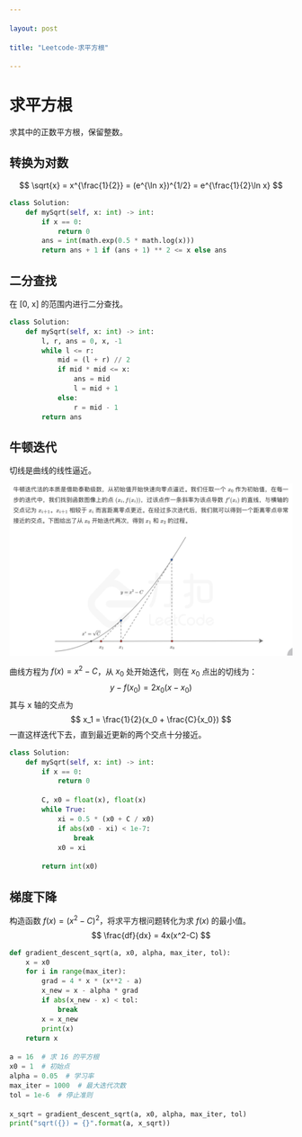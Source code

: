 ```yaml
---

layout: post

title: "Leetcode-求平方根"

---
```


# 求平方根

求其中的正数平方根，保留整数。

## 转换为对数

$$
\sqrt{x} = x^{\frac{1}{2}} = (e^{\ln x})^{1/2} = e^{\frac{1}{2}\ln x}
$$

~~~python
class Solution:
    def mySqrt(self, x: int) -> int:
        if x == 0:
            return 0
        ans = int(math.exp(0.5 * math.log(x)))
        return ans + 1 if (ans + 1) ** 2 <= x else ans
~~~

## 二分查找

在 [0, x] 的范围内进行二分查找。

~~~python
class Solution:
    def mySqrt(self, x: int) -> int:
        l, r, ans = 0, x, -1
        while l <= r:
            mid = (l + r) // 2
            if mid * mid <= x:
                ans = mid
                l = mid + 1
            else:
                r = mid - 1
        return ans
~~~

## 牛顿迭代

切线是曲线的线性逼近。

<img src="/_posts/typora-user-images/image-20230504230406287.png"/>

曲线方程为 $f(x) = x^2 - C$，从 $x_0$ 处开始迭代，则在 $x_0$ 点出的切线为：
$$
y-f(x_0) = 2x_0(x - x_0)
$$
其与 x 轴的交点为
$$
x_1 = \frac{1}{2}(x_0 + \frac{C}{x_0})
$$
一直这样迭代下去，直到最近更新的两个交点十分接近。

~~~python
class Solution:
    def mySqrt(self, x: int) -> int:
        if x == 0:
            return 0
        
        C, x0 = float(x), float(x)
        while True:
            xi = 0.5 * (x0 + C / x0)
            if abs(x0 - xi) < 1e-7:
                break
            x0 = xi
        
        return int(x0)
~~~



## 梯度下降

构造函数 $f(x)=(x^2-C)^2$，将求平方根问题转化为求 $f(x)$ 的最小值。
$$
\frac{df}{dx} = 4x(x^2-C)
$$

~~~python
def gradient_descent_sqrt(a, x0, alpha, max_iter, tol):
    x = x0
    for i in range(max_iter):
        grad = 4 * x * (x**2 - a)
        x_new = x - alpha * grad
        if abs(x_new - x) < tol:
            break
        x = x_new
        print(x)
    return x

a = 16  # 求 16 的平方根
x0 = 1  # 初始点
alpha = 0.05  # 学习率
max_iter = 1000  # 最大迭代次数
tol = 1e-6  # 停止准则

x_sqrt = gradient_descent_sqrt(a, x0, alpha, max_iter, tol)
print("sqrt({}) = {}".format(a, x_sqrt))
~~~

